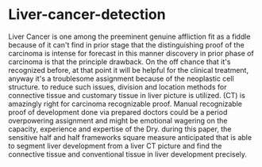 # Liver-cancer-detection
Liver Cancer is one among the preeminent genuine affliction fit as a fiddle because of it can't find in prior stage that the distinguishing proof of the carcinoma is intense for forecast in this manner discovery in prior phase of carcinoma is that the principle drawback.
On the off chance that it's
recognized before, at that point it will be helpful for the clinical
treatment, anyway it's a troublesome assignment because of
the neoplastic cell structure. to reduce such issues, division and
location methods for connective tissue and customary tissue in
liver picture is utilized. (CT) is amazingly right for carcinoma
recognizable proof. Manual recognizable proof of development
done via prepared doctors could be a period overpowering
assignment and might be emotional wagering on the capacity,
experience and expertise of the Dry. during this paper, the
sensitive half and half frameworks square measure anticipated
that is able to segment liver development from a liver CT
picture and find the connective tissue and conventional tissue
in liver development precisely.
